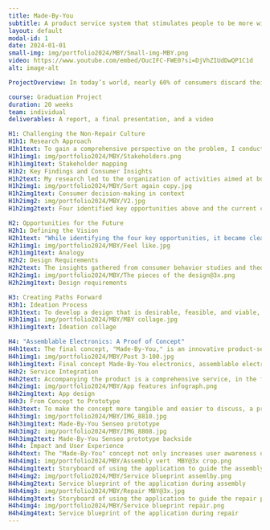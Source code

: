 ```yaml
---
title: Made-By-You
subtitle: A product service system that stimulates people to be more willing to repair their electronics
layout: default
modal-id: 1
date: 2024-01-01
small-img: img/portfolio2024/MBY/Small-img-MBY.png
video: https://www.youtube.com/embed/OucIFC-FWE0?si=DjVhZIUdDwQP1C1d
alt: image-alt

ProjectOverview: In today’s world, nearly 60% of consumers discard their electronics instead of opting for repairs, contributing to substantial waste and loss of value. This behavior underscores the need for a shift towards a circular economy, where products are maintained and reused to extend their lifecycle. My Master's thesis focused on addressing this issue by exploring the circular economy, analyzing consumer behavior, and understanding the broader sustainability context, particularly in relation to electronic devices. again

course: Graduation Project
duration: 20 weeks
team: individual
deliverables: A report, a final presentation, and a video

H1: Challenging the Non-Repair Culture
H1h1: Research Approach
H1h1text: To gain a comprehensive perspective on the problem, I conducted extensive literature reviews and field research on existing sustainability initiatives. This dual approach allowed me to deeply understand how people experience sustainability and interact with their electronic products. It also provided specialized knowledge of the key stakeholders involved in promoting repair culture. 
H1h1img1: img/portfolio2024/MBY/Stakeholders.png
H1h1img1text: Stakeholder mapping
H1h2: Key Findings and Consumer Insights
H1h2text: My research led to the organization of activities aimed at boosting repair willingness, which I mapped into a consumer decision-making model called the I-change model. Alongside a SWOT analysis, this model revealed four key opportunities to enhance consumers' willingness to repair their electronics, which are outlined in the following section.
H1h2img1: img/portfolio2024/MBY/Sort again copy.jpg
H1h2img1text: Consumer decision-making in context
H1h2img2: img/portfolio2024/MBY/V2.jpg
H1h2img2text: Four identified key opportunities above and the current context below

H2: Opportunities for the Future
H2h1: Defining the Vision
H2h1text: "While identifying the four key opportunities, it became clear that these insights needed a cohesive direction to shape a compelling vision for change. To conceptualize this vision, I used an analogy: the design should inspire the same pride and excitement users feel when showcasing their driving skills after obtaining a driver’s license. This analogy guided the development of a design that not only meets the identified opportunities but also resonates emotionally with users."
H2h1img1: img/portfolio2024/MBY/Feel like.jpg
H2h1img1text: Analogy
H2h2: Design Requirements
H2h2text: The insights gathered from consumer behavior studies and theories on repair willingness formed the basis for four categories of design requirements. These requirements were critical in shaping a design that would effectively encourage consumers to repair their electronics rather than discard them.
H2h2img1: img/portfolio2024/MBY/The pieces of the design@3x.png
H2h2img1text: Design requirements

H3: Creating Paths Forward
H3h1: Ideation Process
H3h1text: To develop a design that is desirable, feasible, and viable, I engaged in multiple ideation iterations. Techniques such as morphological charts, problem statements, brainstorming, and SCAMPER were employed to generate a wide range of ideas. Through this iterative process, I refined the concepts down to four final ideas, ultimately combining the most successful elements of two into a single, cohesive concept.
H3h1img1: img/portfolio2024/MBY/MBY collage.jpg
H3h1img1text: Ideation collage

H4: "Assemblable Electronics: A Proof of Concept"
H4h1text: The final concept, "Made-By-You," is an innovative product-service system (PSS) where users are empowered to design and assemble their own electronics. The product arrives in easily assemblable parts, allowing users to quickly and effortlessly put it together, thereby fostering familiarity with the product and basic handiwork skills. This system also enables customization without the need for a traditional assembly line.
H4h1img1: img/portfolio2024/MBY/Post 3-100.jpg
H4h1img1text: Final concept Made-By-You electronics, assemblable electronics to stimulate repair willingness
H4h2: Service Integration
H4h2text: Accompanying the product is a comprehensive service, in the form of an application, that guides users through the assembly process and assists with repairs. This service centralizes information that is typically scattered across various channels into a single, user-friendly application, lowering the barrier for those who wish to repair their products. By creating a central hub of streamlined information, the service simplifies the repair process, making it more accessible and less intimidating for consumers.
H4h2img1: img/portfolio2024/MBY/App features infograph.png
H4h2img1text: App design
H4h3: From Concept to Prototype
H4h3text: To make the concept more tangible and easier to discuss, a proof of concept was developed. The prototype is based on the Philips Senseo coffee machine. By integrating guidelines from literature on assembly, disassembly, repair, and instructions, the Senseo was redesigned to be easy to assemble and disassemble, supported by an enhanced manual. The redesigned Senseo is also made transparent, fostering a deeper connection between the user and the product.
H4h3img1: img/portfolio2024/MBY/IMG_8810.jpg
H4h3img1text: Made-By-You Senseo prototype
H4h3img2: img/portfolio2024/MBY/IMG_8808.jpg
H4h3img2text: Made-By-You Senseo prototype backside
H4h4: Impact and User Experience
H4h4text: The "Made-By-You" concept not only increases user awareness of a product's components through the assembly process but also indirectly encourages consideration of repairs. By providing a central hub for all product-related information, the repair process becomes more straightforward and approachable. To enhance the story and user experience, I created two user journeys, which have also been transformed into a short video shown at the top of this page, along with a detailed service blueprint that outlines the behind-the-scenes activities necessary to support the PSS.
H4h4img1: img/portfolio2024/MBY/Assembly vert  MBY@3x crop.png
H4h4img1text: Storyboard of using the application to guide the assembly of the MadeBy-You Senseo
H4h4img2: img/portfolio2024/MBY/Service blueprint assemlby.png
H4h4img2text: Service blueprint of the application during assembly
H4h4img3: img/portfolio2024/MBY/Repair MBY@3x.jpg
H4h4img3text: Storyboard of using the application to guide the repair process, three different scenarios are shown
H4h4img4: img/portfolio2024/MBY/Service blueprint repair.png
H4h4img4text: Service blueprint of the application during repair
---
```

